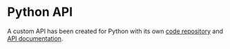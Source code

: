 # Python API

A custom API has been created for Python with its own [code repository](https://github.com/GMLC-TDC/pyhelics) and [API documentation](https://python.helics.org/api/). 

